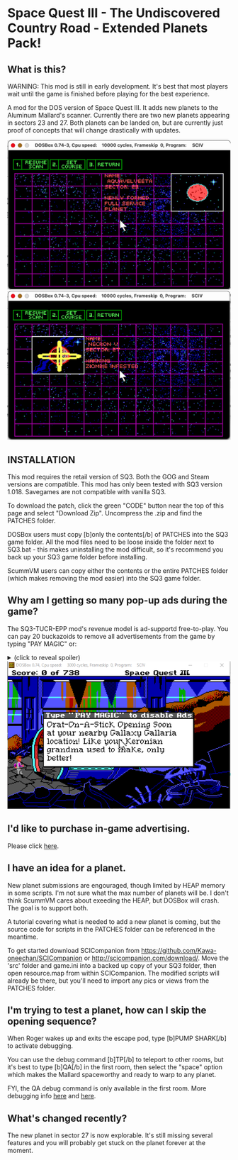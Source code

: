 # Space Quest III - The Undiscovered Country Road - Extended Planets Pack!

## What is this?

WARNING: This mod is still in early development. It's best that most players wait until the game is finished before playing for the best experience. 

A mod for the DOS version of Space Quest III. It adds new planets to the Aluminum Mallard's scanner. Currently there are two new planets appearing in sectors 23 and 27. Both planets can be landed on, but are currently just proof of concepts that will change drastically with updates.

<img src="pics/23.png"  width="600" alt="AquaVelveeta seen for the first time.">

<img src="pics/27.png"  width="600" alt="A planet whose name will likely change.">

## INSTALLATION

This mod requires the retail version of SQ3. Both the GOG and Steam versions are compatible. This mod has only been tested with SQ3 version 1.018. Savegames are not compatible with vanilla SQ3.

To download the patch, click the green "CODE" button near the top of this page and select "Download Zip". Uncompress the .zip and find the PATCHES folder.

DOSBox users must copy [b]only the contents[/b] of PATCHES into the SQ3 game folder. All the mod files need to be loose inside the folder next to SQ3.bat - this makes uninstalling the mod difficult, so it's recommend you back up your SQ3 game folder before installing.

ScummVM users can copy either the contents or the entire PATCHES folder (which makes removing the mod easier) into the SQ3 game folder.

## Why am I getting so many pop-up ads during the game?

The SQ3-TUCR-EPP mod's revenue model is ad-supportd free-to-play. You can pay 20 buckazoids to remove all advertisements from the game by typing "PAY MAGIC" or:
<details> 
  <summary>(click to reveal spoiler)</summary>
   Use the command "PAY NOTHING" to disable ads immediately without payment.
</details>

<img src="pics/ad.png"  width="600" alt="A pic showing an in-game advertisement.">

## I'd like to purchase in-game advertising.

Please click <a href="https://github.com/Doomlazer/SQ3-TUCR-EPP/issues/1">here</a>.

## I have an idea for a planet.

New planet submissions are engouraged, though limited by HEAP memory in some scripts. I'm not sure what the max number of planets will be. I don't think ScummVM cares about exeeding the HEAP, but DOSBox will crash. The goal is to support both. 

A tutorial covering what is needed to add a new planet is coming, but the source code for scripts in the PATCHES folder can be referenced in the meantime. 

To get started download SCICompanion from https://github.com/Kawa-oneechan/SCICompanion or http://scicompanion.com/download/. Move the 'src' folder and game.ini into a backed up copy of your SQ3 folder, then open resource.map from within SCICompanion. The modified scripts will already be there, but you'll need to import any pics or views from the PATCHES folder.

## I'm trying to test a planet, how can I skip the opening sequence?

When Roger wakes up and exits the escape pod, type [b]PUMP SHARK[/b] to activate debugging. 

You can use the debug command [b]TP[/b] to teleport to other rooms, but it's best to type [b]QA[/b] in the first room, then select the "space" option which makes the Mallard spaceworthy and ready to warp to any planet. 

FYI, the QA debug command is only available in the first room. More debugging info <a href="http://sciwiki.sierrahelp.com//index.php?title=SCI_Debug_Modes#Space_Quest_3">here</a> and <a href="https://github.com/Doomlazer/SCI-Debug-Resources">here</a>.

## What's changed recently?

The new planet in sector 27 is now explorable. It's still missing several features and you will probably get stuck on the planet forever at the moment.

